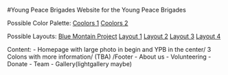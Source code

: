 #Young Peace Brigades
Website for the Young Peace Brigades

Possible Color Palette: [Coolors 1](https://coolors.co/11283d-227aa0-009ffd-98d8ff-e7eff2) [Coolors 2](https://coolors.co/011638-364156-009ffd-98d8ff-e7eff2)

Possible Layouts: [Blue Montain Project](http://www.bluemountainproject.org/) [Layout 1](https://p.w3layouts.com/demos/28-03-2016/charity_life/web/) [Layout 2](https://p.w3layouts.com/demos/help/web/) [Layout 3](https://p.w3layouts.com/demos/may-2016/13-05-2016/donate/web/) [Layout 4](https://p.w3layouts.com/demos/charion/web/)

Content: - Homepage with large photo in begin and YPB in the center/ 3 Colons with more information/ (TBA) /Footer
         - About us
         - Volunteering
         - Donate
         - Team
         - Gallery(lightgallery maybe)